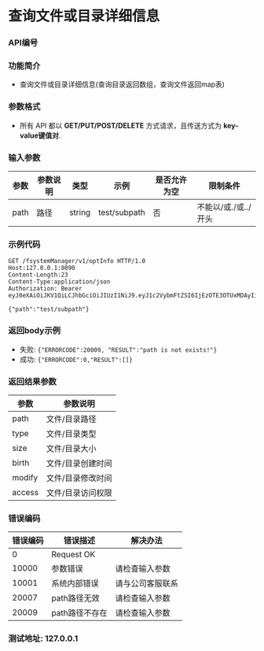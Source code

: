 查询文件或目录详细信息
=================================

### API编号

### 功能简介
* 查询文件或目录详细信息(查询目录返回数组，查询文件返回map表)

### 参数格式

* 所有 API 都以 **GET/PUT/POST/DELETE** 方式请求，且传送方式为 **key-value键值对**.

### 输入参数


 参数           |参数说明                 |  类型       |   示例         |是否允许为空|  限制条件
----------------|-------------------------|-------------|----------------|------------|---------------------
path            |路径                     |string       |  test/subpath  |否          |  不能以/或./或../开头


### 示例代码

    GET /fsystemManager/v1/optInfo HTTP/1.0
    Host:127.0.0.1:8090
    Content-Length:23
    Content-Type:application/json
    Authorization: Bearer eyJ0eXAiOiJKV1QiLCJhbGciOiJIUzI1NiJ9.eyJ1c2VybmFtZSI6IjEzOTE3OTUxMDAyIiwiZXhwIjoxNzM3MzY3MzkzLCJwYXNzd29yZCI6ImxvdmVAMTIzNDU2In0.kD_xVbRlqFx6FzwVUOdDLld72ISUfTmIbYSh9RpiO1E

    {"path":"test/subpath"}

### 返回body示例

* 失败: `{"ERRORCODE":20009, "RESULT":"path is not exists!"}`
* 成功: `{"ERRORCODE":0,"RESULT":[]}`


### 返回结果参数

参数            | 参数说明
----------------|-------------------------------
path            | 文件/目录路径
type            | 文件/目录类型
size            | 文件/目录大小
birth           | 文件/目录创建时间
modify          | 文件/目录修改时间
access          | 文件/目录访问权限


### 错误编码

错误编码    | 错误描述                  | 解决办法
------------|---------------------------|------------------
0           | Request OK                |
10000       | 参数错误                  | 请检查输入参数
10001       | 系统内部错误              | 请与公司客服联系
20007       | path路径无效              | 请检查输入参数
20009       | path路径不存在            | 请检查输入参数

### 测试地址: 127.0.0.1

